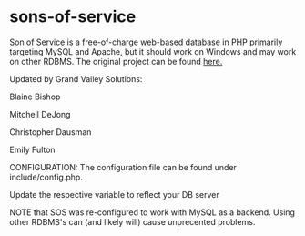 # sons-of-service
Son of Service is a free-of-charge web-based database in PHP primarily targeting MySQL and Apache, but it should work on Windows and may work on other RDBMS.
The original project can be found [here.](https://github.com/az0/son-of-service)

Updated by Grand Valley Solutions:

Blaine Bishop 

Mitchell DeJong

Christopher Dausman 

Emily Fulton

CONFIGURATION:
The configuration file can be found under include/config.php.

Update the respective variable to reflect your DB server

NOTE that SOS was re-configured to work with MySQL as a backend. Using other RDBMS's can (and likely will) cause unprecented problems. 
